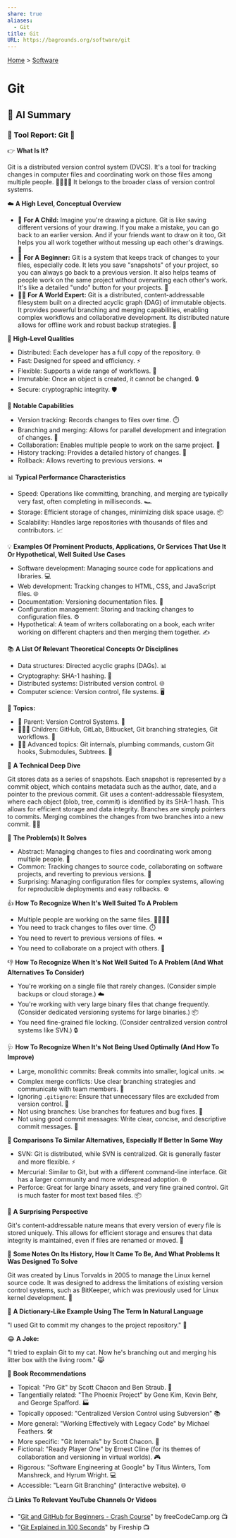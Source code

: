 ```yaml
---
share: true
aliases:
  - Git
title: Git
URL: https://bagrounds.org/software/git
---
```

[Home](../index.md) > [Software](./index.md)  
# Git  
  
## 🤖 AI Summary  
### 🔨 Tool Report: Git 🌳  
  
👉 **What Is It?**  
  
Git is a distributed version control system (DVCS). It's a tool for tracking changes in computer files and coordinating work on those files among multiple people. 🧑‍💻👩‍💻 It belongs to the broader class of version control systems.  
  
☁️ **A High Level, Conceptual Overview**  
  
- 🍼 **For A Child:** Imagine you're drawing a picture. Git is like saving different versions of your drawing. If you make a mistake, you can go back to an earlier version. And if your friends want to draw on it too, Git helps you all work together without messing up each other's drawings. 🎨  
- 🏁 **For A Beginner:** Git is a system that keeps track of changes to your files, especially code. It lets you save "snapshots" of your project, so you can always go back to a previous version. It also helps teams of people work on the same project without overwriting each other's work. It's like a detailed "undo" button for your projects. 💾  
- 🧙‍♂️ **For A World Expert:** Git is a distributed, content-addressable filesystem built on a directed acyclic graph (DAG) of immutable objects. It provides powerful branching and merging capabilities, enabling complex workflows and collaborative development. Its distributed nature allows for offline work and robust backup strategies. 🤯  
  
🌟 **High-Level Qualities**  
  
- Distributed: Each developer has a full copy of the repository. 🌐  
- Fast: Designed for speed and efficiency. ⚡️  
- Flexible: Supports a wide range of workflows. 🤸  
- Immutable: Once an object is created, it cannot be changed. 🔒  
- Secure: cryptographic integrity. 🛡️  
  
🚀 **Notable Capabilities**  
  
- Version tracking: Records changes to files over time. ⏱️  
- Branching and merging: Allows for parallel development and integration of changes. 🌿  
- Collaboration: Enables multiple people to work on the same project. 🤝  
- History tracking: Provides a detailed history of changes. 📜  
- Rollback: Allows reverting to previous versions. ⏪  
  
📊 **Typical Performance Characteristics**  
  
- Speed: Operations like committing, branching, and merging are typically very fast, often completing in milliseconds. 🏎️  
- Storage: Efficient storage of changes, minimizing disk space usage. 📦  
- Scalability: Handles large repositories with thousands of files and contributors. 📈  
  
💡 **Examples Of Prominent Products, Applications, Or Services That Use It Or Hypothetical, Well Suited Use Cases**  
  
- Software development: Managing source code for applications and libraries. 💻  
- Web development: Tracking changes to HTML, CSS, and JavaScript files. 🌐  
- Documentation: Versioning documentation files. 📝  
- Configuration management: Storing and tracking changes to configuration files. ⚙️  
- Hypothetical: A team of writers collaborating on a book, each writer working on different chapters and then merging them together. ✍️  
  
📚 **A List Of Relevant Theoretical Concepts Or Disciplines**  
  
- Data structures: Directed acyclic graphs (DAGs). 📊  
- Cryptography: SHA-1 hashing. 🔐  
- Distributed systems: Distributed version control. 🌐  
- Computer science: Version control, file systems. 🖥️  
  
🌲 **Topics:**  
  
- 👶 Parent: Version Control Systems. 📂  
- 👩‍👧‍👦 Children: GitHub, GitLab, Bitbucket, Git branching strategies, Git workflows. 🌳  
- 🧙‍♂️ Advanced topics: Git internals, plumbing commands, custom Git hooks, Submodules, Subtrees. 🤯  
  
🔬 **A Technical Deep Dive**  
  
Git stores data as a series of snapshots. Each snapshot is represented by a commit object, which contains metadata such as the author, date, and a pointer to the previous commit. Git uses a content-addressable filesystem, where each object (blob, tree, commit) is identified by its SHA-1 hash. This allows for efficient storage and data integrity. Branches are simply pointers to commits. Merging combines the changes from two branches into a new commit. 🧑‍🔬  
  
🧩 **The Problem(s) It Solves**  
  
- Abstract: Managing changes to files and coordinating work among multiple people. 🤝  
- Common: Tracking changes to source code, collaborating on software projects, and reverting to previous versions. 💾  
- Surprising: Managing configuration files for complex systems, allowing for reproducible deployments and easy rollbacks. ⚙️  
  
👍 **How To Recognize When It's Well Suited To A Problem**  
  
- Multiple people are working on the same files. 🧑‍💻👩‍💻  
- You need to track changes to files over time. ⏱️  
- You need to revert to previous versions of files. ⏪  
- You need to collaborate on a project with others. 🤝  
  
👎 **How To Recognize When It's Not Well Suited To A Problem (And What Alternatives To Consider)**  
  
- You're working on a single file that rarely changes. (Consider simple backups or cloud storage.) ☁️  
- You're working with very large binary files that change frequently. (Consider dedicated versioning systems for large binaries.) 📦  
- You need fine-grained file locking. (Consider centralized version control systems like SVN.) 🔒  
  
🩺 **How To Recognize When It's Not Being Used Optimally (And How To Improve)**  
  
- Large, monolithic commits: Break commits into smaller, logical units. ✂️  
- Complex merge conflicts: Use clear branching strategies and communicate with team members. 💬  
- Ignoring `.gitignore`: Ensure that unnecessary files are excluded from version control. 🧹  
- Not using branches: Use branches for features and bug fixes. 🌿  
- Not using good commit messages: Write clear, concise, and descriptive commit messages. 📝  
  
🔄 **Comparisons To Similar Alternatives, Especially If Better In Some Way**  
  
- SVN: Git is distributed, while SVN is centralized. Git is generally faster and more flexible. ⚡️  
- Mercurial: Similar to Git, but with a different command-line interface. Git has a larger community and more widespread adoption. 🌐  
- Perforce: Great for large binary assets, and very fine grained control. Git is much faster for most text based files. 📦  
  
🤯 **A Surprising Perspective**  
  
Git's content-addressable nature means that every version of every file is stored uniquely. This allows for efficient storage and ensures that data integrity is maintained, even if files are renamed or moved. 🤯  
  
📜 **Some Notes On Its History, How It Came To Be, And What Problems It Was Designed To Solve**  
  
Git was created by Linus Torvalds in 2005 to manage the Linux kernel source code. It was designed to address the limitations of existing version control systems, such as BitKeeper, which was previously used for Linux kernel development. 📜  
  
📝 **A Dictionary-Like Example Using The Term In Natural Language**  
  
"I used Git to commit my changes to the project repository." 💾  
  
😂 **A Joke:**  
  
"I tried to explain Git to my cat. Now he's branching out and merging his litter box with the living room." 😹  
  
📖 **Book Recommendations**  
  
- Topical: "Pro Git" by Scott Chacon and Ben Straub. 📖  
- Tangentially related: "The Phoenix Project" by Gene Kim, Kevin Behr, and George Spafford. 🏭  
- Topically opposed: "Centralized Version Control using Subversion" 📚  
- More general: "Working Effectively with Legacy Code" by Michael Feathers. 🛠️  
- More specific: "Git Internals" by Scott Chacon. 🧠  
- Fictional: "Ready Player One" by Ernest Cline (for its themes of collaboration and versioning in virtual worlds). 🎮  
- Rigorous: "Software Engineering at Google" by Titus Winters, Tom Manshreck, and Hyrum Wright. 💻  
- Accessible: "Learn Git Branching" (interactive website). 🌐  
  
📺 **Links To Relevant YouTube Channels Or Videos**  
  
- "[Git and GitHub for Beginners - Crash Course](https://www.youtube.com/watch?v=RGOj5yH7evk)" by freeCodeCamp.org 📺  
- "[Git Explained in 100 Seconds](https://youtu.be/hwP7WQkmECE?si=KsrrushNfCBfFV1s)" by Fireship 📺  
